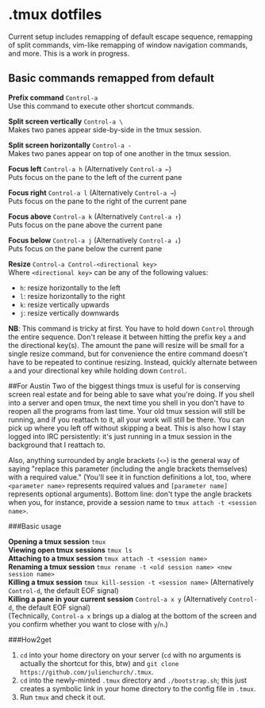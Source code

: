 # .tmux dotfiles

Current setup includes remapping of default escape sequence, remapping of split commands, vim-like remapping of window navigation commands, and more. This is a work in progress.

## Basic commands remapped from default

**Prefix command** `Control-a`  
Use this command to execute other shortcut commands.  

**Split screen vertically** `Control-a \`  
Makes two panes appear side-by-side in the tmux session.  

**Split screen horizontally** `Control-a -`  
Makes two panes appear on top of one another in the tmux session.  

**Focus left** `Control-a h` (Alternatively `Control-a ←`)  
Puts focus on the pane to the left of the current pane  

**Focus right** `Control-a l` (Alternatively `Control-a →`)  
Puts focus on the pane to the right of the current pane  

**Focus above** `Control-a k` (Alternatively `Control-a ↑`)  
Puts focus on the pane above the current pane  

**Focus below** `Control-a j` (Alternatively `Control-a ↓`)  
Puts focus on the pane below the current pane  

**Resize** `Control-a Control-<directional key>`  
Where `<directional key>` can be any of the following values:  
* `h`: resize horizontally to the left  
* `l`: resize horizontally to the right   
* `k`: resize vertically upwards   
* `j`: resize vertically downwards   

**NB**: This command is tricky at first. You have to hold down `Control` through the entire sequence. Don't release it between hitting the prefix key `a` and the directional key(s). The amount the pane will resize will be small for a single resize command, but for convenience the entire command doesn't have to be repeated to continue resizing. Instead, quickly alternate between `a` and your directional key while holding down `Control`.   


##For Austin
Two of the biggest things tmux is useful for is conserving screen real estate and for being able to save what you're doing. If you shell into a server and open tmux, the next time you shell in you don't have to reopen all the programs from last time. Your old tmux session will still be running, and if you reattach to it, all your work will still be there. You can pick up where you left off without skipping a beat. This is also how I stay logged into IRC persistently: it's just running in a tmux session in the background that I reattach to.

Also, anything surrounded by angle brackets (`<>`) is the general way of saying "replace this parameter (including the angle brackets themselves) with a required value." (You'll see it in function definitions a lot, too, where `<parameter name>` represents required values and `[parameter name]` represents optional arguments). Bottom line: don't type the angle brackets when you, for instance, provide a session name to `tmux attach -t <session name>`.

###Basic usage

**Opening a tmux session** `tmux`  
**Viewing open tmux sessions** `tmux ls`  
**Attaching to a tmux session** `tmux attach -t <session name>`  
**Renaming a tmux session** `tmux rename -t <old session name> <new session name>`  
**Killing a tmux session** `tmux kill-session -t <session name>`  (Alternatively `Control-d`, the default EOF signal)   
**Killing a pane in your current session** `Control-a x y` (Alternatively `Control-d`, the default EOF signal)   
(Technically, `Control-a x` brings up a dialog at the bottom of the screen and you confirm whether you want to close with `y`/`n`.)  

###How2get

1. `cd` into your home directory on your server (`cd` with no arguments is actually the shortcut for this, btw) and `git clone https://github.com/julienchurch/.tmux`. 
2. `cd` into the newly-minted `.tmux` directory and `./bootstrap.sh`; this just creates a symbolic link in your home directory to the config file in `.tmux`. 
3. Run `tmux` and check it out.

